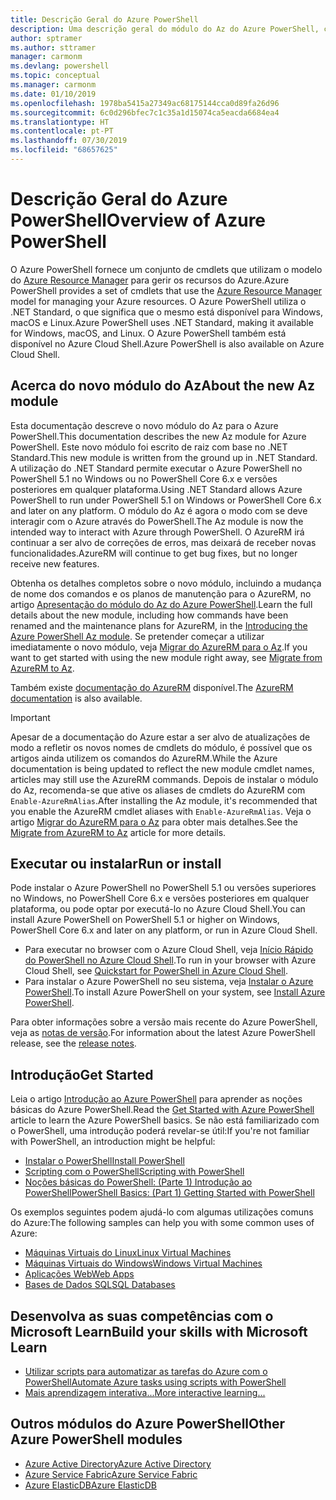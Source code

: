 ```yaml
---
title: Descrição Geral do Azure PowerShell
description: Uma descrição geral do módulo do Az do Azure PowerShell, com informações sobre como instalar e começar a utilizar.
author: sptramer
ms.author: sttramer
manager: carmonm
ms.devlang: powershell
ms.topic: conceptual
ms.manager: carmonm
ms.date: 01/10/2019
ms.openlocfilehash: 1978ba5415a27349ac68175144cca0d89fa26d96
ms.sourcegitcommit: 6c0d296bfec7c1c35a1d15074ca5eacda6684ea4
ms.translationtype: HT
ms.contentlocale: pt-PT
ms.lasthandoff: 07/30/2019
ms.locfileid: "68657625"
---
```

# <a name="overview-of-azure-powershell"></a><span data-ttu-id="605e8-103">Descrição Geral do Azure PowerShell</span><span class="sxs-lookup"><span data-stu-id="605e8-103">Overview of Azure PowerShell</span></span>

<span data-ttu-id="605e8-104">O Azure PowerShell fornece um conjunto de cmdlets que utilizam o modelo do [Azure Resource Manager](/azure/azure-resource-manager/resource-group-overview) para gerir os recursos do Azure.</span><span class="sxs-lookup"><span data-stu-id="605e8-104">Azure PowerShell provides a set of cmdlets that use the [Azure Resource Manager](/azure/azure-resource-manager/resource-group-overview) model for managing your Azure resources.</span></span> <span data-ttu-id="605e8-105">O Azure PowerShell utiliza o .NET Standard, o que significa que o mesmo está disponível para Windows, macOS e Linux.</span><span class="sxs-lookup"><span data-stu-id="605e8-105">Azure PowerShell uses .NET Standard, making it available for Windows, macOS, and Linux.</span></span>
<span data-ttu-id="605e8-106">O Azure PowerShell também está disponível no Azure Cloud Shell.</span><span class="sxs-lookup"><span data-stu-id="605e8-106">Azure PowerShell is also available on Azure Cloud Shell.</span></span>

## <a name="about-the-new-az-module"></a><span data-ttu-id="605e8-107">Acerca do novo módulo do Az</span><span class="sxs-lookup"><span data-stu-id="605e8-107">About the new Az module</span></span>

<span data-ttu-id="605e8-108">Esta documentação descreve o novo módulo do Az para o Azure PowerShell.</span><span class="sxs-lookup"><span data-stu-id="605e8-108">This documentation describes the new Az module for Azure PowerShell.</span></span> <span data-ttu-id="605e8-109">Este novo módulo foi escrito de raiz com base no .NET Standard.</span><span class="sxs-lookup"><span data-stu-id="605e8-109">This new module is written from the ground up in .NET Standard.</span></span> <span data-ttu-id="605e8-110">A utilização do .NET Standard permite executar o Azure PowerShell no PowerShell 5.1 no Windows ou no PowerShell Core 6.x e versões posteriores em qualquer plataforma.</span><span class="sxs-lookup"><span data-stu-id="605e8-110">Using .NET Standard allows Azure PowerShell to run under PowerShell 5.1 on Windows or PowerShell Core 6.x and later on any platform.</span></span> <span data-ttu-id="605e8-111">O módulo do Az é agora o modo com se deve interagir com o Azure através do PowerShell.</span><span class="sxs-lookup"><span data-stu-id="605e8-111">The Az module is now the intended way to interact with Azure through PowerShell.</span></span>
<span data-ttu-id="605e8-112">O AzureRM irá continuar a ser alvo de correções de erros, mas deixará de receber novas funcionalidades.</span><span class="sxs-lookup"><span data-stu-id="605e8-112">AzureRM will continue to get bug fixes, but no longer receive new features.</span></span>

<span data-ttu-id="605e8-113">Obtenha os detalhes completos sobre o novo módulo, incluindo a mudança de nome dos comandos e os planos de manutenção para o AzureRM, no artigo [Apresentação do módulo do Az do Azure PowerShell](new-azureps-module-az.md).</span><span class="sxs-lookup"><span data-stu-id="605e8-113">Learn the full details about the new module, including how commands have been renamed and the maintenance plans for AzureRM, in the [Introducing the Azure PowerShell Az module](new-azureps-module-az.md).</span></span> <span data-ttu-id="605e8-114">Se pretender começar a utilizar imediatamente o novo módulo, veja [Migrar do AzureRM para o Az](migrate-from-azurerm-to-az.md).</span><span class="sxs-lookup"><span data-stu-id="605e8-114">If you want to get started with using the new module right away, see [Migrate from AzureRM to Az](migrate-from-azurerm-to-az.md).</span></span>

<span data-ttu-id="605e8-115">Também existe [documentação do AzureRM](/powershell/azure/azurerm) disponível.</span><span class="sxs-lookup"><span data-stu-id="605e8-115">The [AzureRM documentation](/powershell/azure/azurerm) is also available.</span></span>

> [!IMPORTANT]
>
> <span data-ttu-id="605e8-116">Apesar de a documentação do Azure estar a ser alvo de atualizações de modo a refletir os novos nomes de cmdlets do módulo, é possível que os artigos ainda utilizem os comandos do AzureRM.</span><span class="sxs-lookup"><span data-stu-id="605e8-116">While the Azure documentation is being updated to reflect the new module cmdlet names, articles may still use the AzureRM commands.</span></span> <span data-ttu-id="605e8-117">Depois de instalar o módulo do Az, recomenda-se que ative os aliases de cmdlets do AzureRM com `Enable-AzureRmAlias`.</span><span class="sxs-lookup"><span data-stu-id="605e8-117">After installing the Az module, it's recommended that you enable the AzureRM cmdlet aliases with `Enable-AzureRmAlias`.</span></span> <span data-ttu-id="605e8-118">Veja o artigo [Migrar do AzureRM para o Az](migrate-from-azurerm-to-az.md) para obter mais detalhes.</span><span class="sxs-lookup"><span data-stu-id="605e8-118">See the [Migrate from AzureRM to Az](migrate-from-azurerm-to-az.md) article for more details.</span></span>

## <a name="run-or-install"></a><span data-ttu-id="605e8-119">Executar ou instalar</span><span class="sxs-lookup"><span data-stu-id="605e8-119">Run or install</span></span>

<span data-ttu-id="605e8-120">Pode instalar o Azure PowerShell no PowerShell 5.1 ou versões superiores no Windows, no PowerShell Core 6.x e versões posteriores em qualquer plataforma, ou pode optar por executá-lo no Azure Cloud Shell.</span><span class="sxs-lookup"><span data-stu-id="605e8-120">You can install Azure PowerShell on PowerShell 5.1 or higher on Windows, PowerShell Core 6.x and later on any platform, or run in Azure Cloud Shell.</span></span>

* <span data-ttu-id="605e8-121">Para executar no browser com o Azure Cloud Shell, veja [Início Rápido do PowerShell no Azure Cloud Shell](/azure/cloud-shell/quickstart-powershell).</span><span class="sxs-lookup"><span data-stu-id="605e8-121">To run in your browser with Azure Cloud Shell, see [Quickstart for PowerShell in Azure Cloud Shell](/azure/cloud-shell/quickstart-powershell).</span></span>
* <span data-ttu-id="605e8-122">Para instalar o Azure PowerShell no seu sistema, veja [Instalar o Azure PowerShell](install-az-ps.md).</span><span class="sxs-lookup"><span data-stu-id="605e8-122">To install Azure PowerShell on your system, see [Install Azure PowerShell](install-az-ps.md).</span></span>

<span data-ttu-id="605e8-123">Para obter informações sobre a versão mais recente do Azure PowerShell, veja as [notas de versão](release-notes-azureps.md).</span><span class="sxs-lookup"><span data-stu-id="605e8-123">For information about the latest Azure PowerShell release, see the [release notes](release-notes-azureps.md).</span></span>

## <a name="get-started"></a><span data-ttu-id="605e8-124">Introdução</span><span class="sxs-lookup"><span data-stu-id="605e8-124">Get Started</span></span>

<span data-ttu-id="605e8-125">Leia o artigo [Introdução ao Azure PowerShell](get-started-azureps.md) para aprender as noções básicas do Azure PowerShell.</span><span class="sxs-lookup"><span data-stu-id="605e8-125">Read the [Get Started with Azure PowerShell](get-started-azureps.md) article to learn the Azure PowerShell basics.</span></span> <span data-ttu-id="605e8-126">Se não está familiarizado com o PowerShell, uma introdução poderá revelar-se útil:</span><span class="sxs-lookup"><span data-stu-id="605e8-126">If you're not familiar with PowerShell, an introduction might be helpful:</span></span>

* [<span data-ttu-id="605e8-127">Instalar o PowerShell</span><span class="sxs-lookup"><span data-stu-id="605e8-127">Install PowerShell</span></span>](/powershell/scripting/install/installing-powershell)
* [<span data-ttu-id="605e8-128">Scripting com o PowerShell</span><span class="sxs-lookup"><span data-stu-id="605e8-128">Scripting with PowerShell</span></span>](/powershell/scripting/powershell-scripting)
* [<span data-ttu-id="605e8-129">Noções básicas do PowerShell: (Parte 1) Introdução ao PowerShell</span><span class="sxs-lookup"><span data-stu-id="605e8-129">PowerShell Basics: (Part 1) Getting Started with PowerShell</span></span>](https://channel9.msdn.com/Blogs/Taste-of-Premier/PowerShellBasicsPart1)

<span data-ttu-id="605e8-130">Os exemplos seguintes podem ajudá-lo com algumas utilizações comuns do Azure:</span><span class="sxs-lookup"><span data-stu-id="605e8-130">The following samples can help you with some common uses of Azure:</span></span>

* [<span data-ttu-id="605e8-131">Máquinas Virtuais do Linux</span><span class="sxs-lookup"><span data-stu-id="605e8-131">Linux Virtual Machines</span></span>](/azure/virtual-machines/virtual-machines-linux-powershell-samples?toc=/powershell/azure/toc.json)
* [<span data-ttu-id="605e8-132">Máquinas Virtuais do Windows</span><span class="sxs-lookup"><span data-stu-id="605e8-132">Windows Virtual Machines</span></span>](/azure/virtual-machines/virtual-machines-windows-powershell-samples?toc=/powershell/azure/toc.json)
* [<span data-ttu-id="605e8-133">Aplicações Web</span><span class="sxs-lookup"><span data-stu-id="605e8-133">Web Apps</span></span>](/azure/app-service-web/app-service-powershell-samples?toc=/powershell/azure/toc.json)
* [<span data-ttu-id="605e8-134">Bases de Dados SQL</span><span class="sxs-lookup"><span data-stu-id="605e8-134">SQL Databases</span></span>](/azure/sql-database/sql-database-powershell-samples?toc=/powershell/azure/toc.json)

## <a name="build-your-skills-with-microsoft-learn"></a><span data-ttu-id="605e8-135">Desenvolva as suas competências com o Microsoft Learn</span><span class="sxs-lookup"><span data-stu-id="605e8-135">Build your skills with Microsoft Learn</span></span>

- [<span data-ttu-id="605e8-136">Utilizar scripts para automatizar as tarefas do Azure com o PowerShell</span><span class="sxs-lookup"><span data-stu-id="605e8-136">Automate Azure tasks using scripts with PowerShell</span></span>](/learn/modules/automate-azure-tasks-with-powershell/)
- [<span data-ttu-id="605e8-137">Mais aprendizagem interativa...</span><span class="sxs-lookup"><span data-stu-id="605e8-137">More interactive learning...</span></span>](/learn/browse/?term=powershell)

## <a name="other-azure-powershell-modules"></a><span data-ttu-id="605e8-138">Outros módulos do Azure PowerShell</span><span class="sxs-lookup"><span data-stu-id="605e8-138">Other Azure PowerShell modules</span></span>

* [<span data-ttu-id="605e8-139">Azure Active Directory</span><span class="sxs-lookup"><span data-stu-id="605e8-139">Azure Active Directory</span></span>](/powershell/azure/active-directory/)
* [<span data-ttu-id="605e8-140">Azure Service Fabric</span><span class="sxs-lookup"><span data-stu-id="605e8-140">Azure Service Fabric</span></span>](/powershell/azure/service-fabric/)
* [<span data-ttu-id="605e8-141">Azure ElasticDB</span><span class="sxs-lookup"><span data-stu-id="605e8-141">Azure ElasticDB</span></span>](/powershell/azure/elasticdbjobs/)
